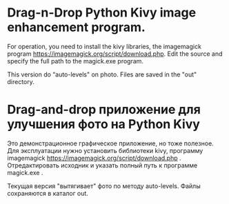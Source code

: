 # Drag-n-Drop Python Kivy image enhancement program.

For operation, you need to install the kivy libraries, 
the imagemagick program https://imagemagick.org/script/download.php. 
Edit the source and specify the full path to the magick.exe program.

This version do “auto-levels" on photo. Files are saved in the "out" directory.

# Drag-and-drop приложение для улучшения фото на Python Kivy
 Это демонстрационное графическое приложение, но тоже полезное.
 Для эксплуатации нужно установить библиотеки kivy, программу imagemagick https://imagemagick.org/script/download.php .
 Отредактировать исходник и указать полный путь к программе magick.exe .

 Текущая версия "вытягивает" фото по методу auto-levels. Файлы сохраняются в каталог out.
